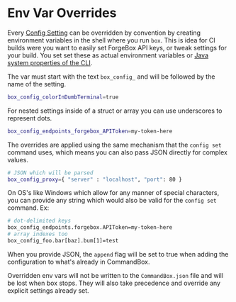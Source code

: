 # Env Var Overrides

Every [Config Setting](./) can be overridden by convention by creating environment variables in the shell where you run `box`.  This is idea for CI builds were you want to easily set ForgeBox API keys, or tweak settings for your build.  You set set these as actual environment variables or [Java system properties of the CLI](https://commandbox.ortusbooks.com/usage/execution#ad-hoc-java-properties-for-the-cli).&#x20;

The var must start with the text `box_config_` and will be followed by the name of the setting.

```bash
box_config_colorInDumbTerminal=true
```

For nested settings inside of a struct or array you can use underscores to represent dots.

```bash
box_config_endpoints_forgebox_APIToken=my-token-here
```

The overrides are applied using the same mechanism that the `config set` command uses, which means you can also pass JSON directly for complex values.

```bash
# JSON which will be parsed
box_config_proxy={ "server" : "localhost", "port": 80 }
```

On OS's like Windows which allow for any manner of special characters, you can provide any string which would also be valid for the `config set` command. Ex:

```bash
# dot-delimited keys
box_config_endpoints.forgebox.APIToken=my-token-here
# array indexes too
box_config_foo.bar[baz].bum[1]=test
```

When you provide JSON, the `append` flag will be set to true when adding the configuration to what's already in CommandBox.

Overridden env vars will not be written to the `CommandBox.json` file and will be lost when box stops. They will also take precedence and override any explicit settings already set.
